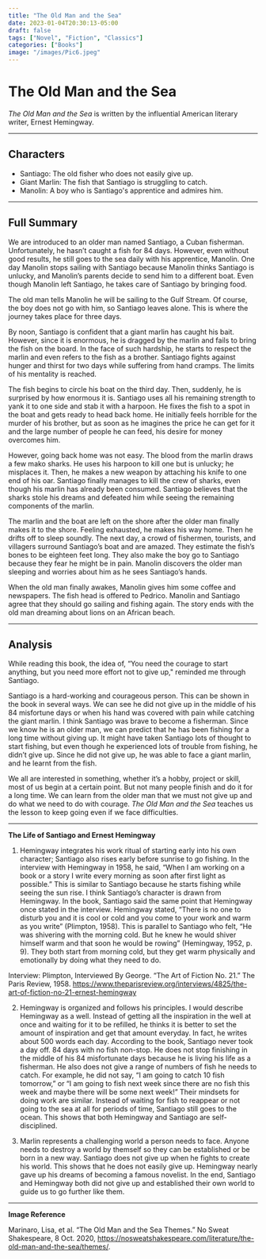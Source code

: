 ```yaml
---
title: "The Old Man and the Sea"
date: 2023-01-04T20:30:13-05:00
draft: false
tags: ["Novel", "Fiction", "Classics"]
categories: ["Books"]
image: "/images/Pic6.jpeg"
---
```


# The Old Man and the Sea

_The Old Man and the Sea_ is written by the influential American literary writer, Ernest Hemingway.

---

## Characters

- Santiago: The old fisher who does not easily give up.
- Giant Marlin: The fish that Santiago is struggling to catch.
- Manolin: A boy who is Santiago's apprentice and admires him.

---

## Full Summary

We are introduced to an older man named Santiago, a Cuban fisherman. Unfortunately, he hasn’t caught a fish for 84 days. However, even without good results, he still goes to the sea daily with his apprentice, Manolin. One day Manolin stops sailing with Santiago because Manolin thinks Santiago is unlucky, and Manolin’s parents decide to send him to a different boat. Even though Manolin left Santiago, he takes care of Santiago by bringing food.

The old man tells Manolin he will be sailing to the Gulf Stream. Of course, the boy does not go with him, so Santiago leaves alone. This is where the journey takes place for three days.

By noon, Santiago is confident that a giant marlin has caught his bait. However, since it is enormous, he is dragged by the marlin and fails to bring the fish on the board. In the face of such hardship, he starts to respect the marlin and even refers to the fish as a brother. Santiago fights against hunger and thirst for two days while suffering from hand cramps. The limits of his mentality is reached.

The fish begins to circle his boat on the third day. Then, suddenly, he is surprised by how enormous it is. Santiago uses all his remaining strength to yank it to one side and stab it with a harpoon. He fixes the fish to a spot in the boat and gets ready to head back home. He initially feels horrible for the murder of his brother, but as soon as he imagines the price he can get for it and the large number of people he can feed, his desire for money overcomes him.

However, going back home was not easy. The blood from the marlin draws a few mako sharks. He uses his harpoon to kill one but is unlucky; he misplaces it. Then, he makes a new weapon by attaching his knife to one end of his oar. Santiago finally manages to kill the crew of sharks, even though his marlin has already been consumed. Santiago believes that the sharks stole his dreams and defeated him while seeing the remaining components of the marlin.

The marlin and the boat are left on the shore after the older man finally makes it to the shore. Feeling exhausted, he makes his way home. Then he drifts off to sleep soundly. The next day, a crowd of fishermen, tourists, and villagers surround Santiago’s boat and are amazed. They estimate the fish’s bones to be eighteen feet long. They also make the boy go to Santiago because they fear he might be in pain. Manolin discovers the older man sleeping and worries about him as he sees Santiago’s hands.

When the old man finally awakes, Manolin gives him some coffee and newspapers. The fish head is offered to Pedrico. Manolin and Santiago agree that they should go sailing and fishing again. The story ends with the old man dreaming about lions on an African beach.

---

## Analysis

While reading this book, the idea of, “You need the courage to start anything, but you need more effort not to give up," reminded me through Santiago.

Santiago is a hard-working and courageous person. This can be shown in the book in several ways. We can see he did not give up in the middle of his 84 misfortune days or when his hand was covered with pain while catching the giant marlin. I think Santiago was brave to become a fisherman. Since we know he is an older man, we can predict that he has been fishing for a long time without giving up. It might have taken Santiago lots of thought to start fishing, but even though he experienced lots of trouble from fishing, he didn’t give up. Since he did not give up, he was able to face a giant marlin, and he learnt from the fish.

We all are interested in something, whether it’s a hobby, project or skill, most of us begin at a certain point. But not many people finish and do it for a long time. We can learn from the older man that we must not give up and do what we need to do with courage. _The Old Man and the Sea_ teaches us the lesson to keep going even if we face difficulties.

---

**The Life of Santiago and Ernest Hemingway**

1. Hemingway integrates his work ritual of starting early into his own character; Santiago also rises early before sunrise to go fishing. In the interview with Hemingway in 1958, he said, “When I am working on a book or a story I write every morning as soon after first light as possible.” This is similar to Santiago because he starts fishing while seeing the sun rise. I think Santiago’s character is drawn from Hemingway. In the book, Santiago said the same point that Hemingway once stated in the interview. Hemingway stated, “There is no one to disturb you and it is cool or cold and you come to your work and warm as you write” (Plimpton, 1958). This is parallel to Santiago who felt, “He was shivering with the morning cold. But he knew he would shiver himself warm and that soon he would be rowing” (Hemingway, 1952, p. 9). They both start from morning cold, but they get warm physically and emotionally by doing what they need to do.

Interview: Plimpton, Interviewed By George. “The Art of Fiction No. 21.” The Paris Review, 1958. https://www.theparisreview.org/interviews/4825/the-art-of-fiction-no-21-ernest-hemingway

2. Hemingway is organized and follows his principles. I would describe Hemingway as a well. Instead of getting all the inspiration in the well at once and waiting for it to be refilled, he thinks it is better to set the amount of inspiration and get that amount everyday. In fact, he writes about 500 words each day. According to the book, Santiago never took a day off. 84 days with no fish non-stop. He does not stop finishing in the middle of his 84 misfortunate days because he is living his life as a fisherman. He also does not give a range of numbers of fish he needs to catch. For example, he did not say, “I am going to catch 10 fish tomorrow,” or “I am going to fish next week since there are no fish this week and maybe there will be some next week!” Their mindsets for doing work are similar. Instead of waiting for fish to reappear or not going to the sea at all for periods of time, Santiago still goes to the ocean. This shows that both Hemingway and Santiago are self-disciplined.

3. Marlin represents a challenging world a person needs to face. Anyone needs to destroy a world by themself so they can be established or be born in a new way. Santiago does not give up when he fights to create his world. This shows that he does not easily give up. Hemingway nearly gave up his dreams of becoming a famous novelist. In the end, Santiago and Hemingway both did not give up and established their own world to guide us to go further like them.

---

**Image Reference**

Marinaro, Lisa, et al. “The Old Man and the Sea Themes.” No Sweat Shakespeare, 8 Oct. 2020, https://nosweatshakespeare.com/literature/the-old-man-and-the-sea/themes/.

